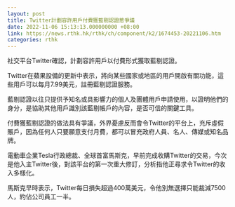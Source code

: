 ```yaml
---
layout: post
title: Twitter計劃容許用戶付費獲藍剔認證惹爭議
date: 2022-11-06 15:13:13.000000000 +08:00
link: https://news.rthk.hk/rthk/ch/component/k2/1674453-20221106.htm
categories: rthk
---
```


社交平台Twitter確認，計劃容許用戶以付費形式獲取藍剔認證。

Twitter在蘋果設備的更新中表示，將向某些國家或地區的用戶開啟有關功能，這些用戶可以每月7.99美元，註冊藍剔認證服務。

藍剔認證以往只提供予知名或具影響力的個人及團體用戶申請使用，以證明他們的身分，是協助其他用戶識別該藍剔帳戶的內容，是否可信的關鍵工具。

付費獲藍剔認證的做法具有爭議，外界憂慮反而會令Twitter的平台上，充斥虛假賬戶，因為任何人只要願意支付月費，都可以冒充政府人員、名人、傳媒或知名品牌。

電動車企業Tesla行政總裁、全球首富馬斯克，早前完成收購Twitter的交易，今次是他入主Twitter後，對該平台的第一次重大修訂，分析指他正尋求令Twitter的收入多樣化。

馬斯克早時表示，Twitter每日損失超過400萬美元，令他別無選擇只能裁減7500人，約佔公司員工一半。

